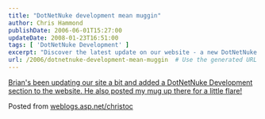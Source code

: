 ```yaml
---
title: "DotNetNuke development mean muggin"
author: Chris Hammond
publishDate: 2006-06-01T15:27:00
updateDate: 2008-01-23T16:51:00
tags: [ 'DotNetNuke Development' ]
excerpt: "Discover the latest update on our website - a new DotNetNuke Development section! Check out Christoc's mug on weblogs.asp.net/christoc for a touch of flair!"
url: /2006/dotnetnuke-development-mean-muggin  # Use the generated URL with year
---
```

<P><A href="https://www.engagesoftware.net/Services/DotNetNukeDevelopment/tabid/403/Default.aspx">Brian's been updating our site a bit and added a DotNetNuke Development section to the website. He also posted my mug up there for a little flare!</A></P> Posted from <A href="https://weblogs.asp.net/christoc/">weblogs.asp.net/christoc</a>


